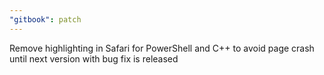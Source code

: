 ```yaml
---
"gitbook": patch
---
```


Remove highlighting in Safari for PowerShell and C++ to avoid page crash until next version with bug fix is released

